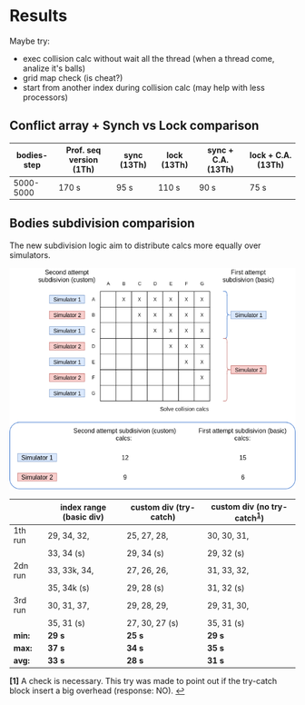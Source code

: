 # Results

Maybe try:<br/>
- exec collision calc without wait all the thread (when a thread come, analize it's balls)<br/>
- grid map check (is cheat?)<br/>
- start from another index during collision calc (may help with less processors)<br/>

## Conflict array + Synch vs Lock comparison


| bodies-step | Prof. seq version (1Th) | sync (13Th) | lock (13Th) | sync + C.A. (13Th) | lock + C.A. (13Th) |
|---          |---                      |---          |---          |---                 |---                 |
| 5000-5000   | 170 s                   | 95 s        | 110 s       | 90 s               | 75 s               |


## Bodies subdivision comparision

The new subdivision logic aim to distribute calcs more equally over simulators.

![new subdivision logic](res/bodies_subdivisions.png)


|          | index range (basic div) | custom div (try-catch)      | custom div (no try-catch<sup id="a1">[1](#f1)</sup>)	|
|---       |---                           |---            |---         |
| 1th run  | 29, 34, 32,                  | 25, 27, 28,	  | 30, 30, 31,|
|          | 33, 34 (s)                   | 29, 34 (s)	  | 29, 32 (s) |
| 2dn run  | 33, 33k, 34,                 | 27, 26, 26,	  | 31, 33, 32,|
|          | 35, 34k (s)                  | 29, 28 (s)	  | 31, 32 (s) |
| 3rd run  | 30, 31, 37,                  | 29, 28, 29,	  | 29, 31, 30,|
|          | 35, 31 (s)                   | 27, 30, 27 (s)| 35, 31 (s) |
| **min:** | **29 s**                     | **25 s**      | **29 s**   |
| **max:** | **37 s**                     | **34 s**      | **35 s**   |
| **avg:** | **33 s**                     | **28 s**      | **31 s**   |
    
<b id="f1">[1]</b> A check is necessary. This try was made to point out if the try-catch block insert a big overhead (response: NO). [↩](#a1)
